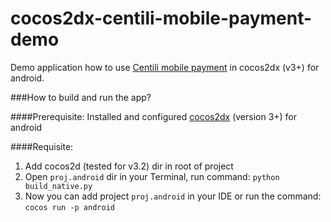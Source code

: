 cocos2dx-centili-mobile-payment-demo
====================================

Demo application how to use [Centili mobile payment](https://www.centili.com/) in cocos2dx (v3+) for android.

###How to build and run the app?

####Prerequisite:
Installed and configured [cocos2dx](http://www.cocos2d-x.org/products#cocos2dx) (version 3+) for android

####Requisite:
1. Add cocos2d (tested for v3.2) dir in root of project
2. Open `proj.android` dir in your Terminal, run command: `python build_native.py`
3. Now you can add project `proj.android` in your IDE or run the command: `cocos run -p android`
